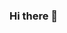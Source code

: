 ### Hi there 👋

<!--
**NikkoB702/NikkoB702** is a ✨ _special_ ✨ repository because its `README.md` (this file) appears on your GitHub profile.

[![Alt Text](https://media.giphy.com/media/wwg1suUiTbCY8H8vIA/giphy.gif)](https://giphy.com/gifs/glitch-matrix-cat-wwg1suUiTbCY8H8vIA)

Here are some ideas to get you started:

- 🔭 I’m currently working on ...
- 🌱 I’m currently learning ...
- 👯 I’m looking to collaborate on ...
- 🤔 I’m looking for help with ...
- 💬 Ask me about ...
- 📫 How to reach me: ...
- 😄 Pronouns: ...
- ⚡ Fun fact: ...
-->
